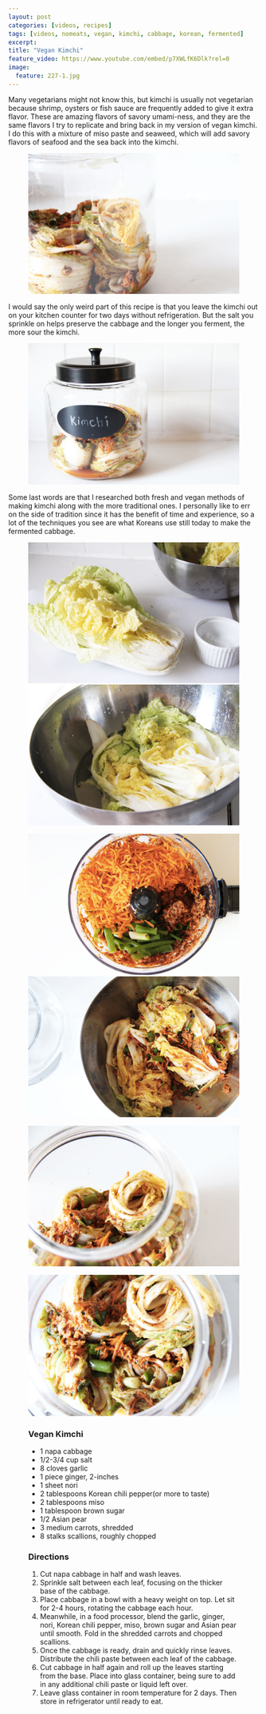 ```yaml
---
layout: post
categories: [videos, recipes]
tags: [videos, nomeats, vegan, kimchi, cabbage, korean, fermented]
excerpt: 
title: "Vegan Kimchi"
feature_video: https://www.youtube.com/embed/p7XWLfK6Dlk?rel=0
image:
  feature: 227-1.jpg
---
```


Many vegetarians might not know this, but kimchi is usually not vegetarian because shrimp, oysters or fish sauce are frequently added to give it extra flavor.  These are amazing flavors of savory umami-ness, and they are the same flavors I try to replicate and bring back in my version of vegan kimchi. I do this with a mixture of miso paste and seaweed, which will add savory flavors of seafood and the sea back into the kimchi. 

<figure>
    <img src="/images/227-5.jpg">
</figure>

I would say the only weird part of this recipe is that you leave the kimchi out on your kitchen counter for two days without refrigeration.  But the salt you sprinkle on helps preserve the cabbage and the longer you ferment, the more sour the kimchi.

<figure>
    <img src="/images/227-2.jpg">
</figure>

Some last words are that I researched both fresh and vegan methods of making kimchi along with the more traditional ones.  I personally like to err on the side of tradition since it has the benefit of time and experience, so a lot of the techniques you see are what Koreans use still today to make the fermented cabbage.


<figure class="half">
<img src="/images/227-10.jpg">
<img src="/images/227-12.jpg">
</figure>

<figure class="half">
<img src="/images/227-13.jpg">
<img src="/images/227-14.jpg">
</figure>

<figure>
    <img src="/images/227-4.jpg">
</figure>
<figure>
    <img src="/images/227-6.jpg">
</figure>

<figure class="ingredients" markdown="1">

### Vegan Kimchi

- 1 napa cabbage
- 1/2-3/4 cup salt
- 8 cloves garlic
- 1 piece ginger, 2-inches
- 1 sheet nori
- 2 tablespoons Korean chili pepper(or more to taste)
- 2 tablespoons miso
- 1 tablespoon brown sugar
- 1/2 Asian pear
- 3 medium carrots, shredded
- 8 stalks scallions, roughly chopped



</figure>

<figure class="directions" markdown="1">

### Directions

1. Cut napa cabbage in half and wash leaves.
2. Sprinkle salt between each leaf, focusing on the thicker base of the cabbage.
3. Place cabbage in a bowl with a heavy weight on top.  Let sit for 2-4 hours, rotating the cabbage each hour.
4. Meanwhile, in a food processor, blend the garlic, ginger, nori, Korean chili pepper, miso, brown sugar and Asian pear until smooth.  Fold in the shredded carrots and chopped scallions.
5. Once the cabbage is ready, drain and quickly rinse leaves.  Distribute the chili paste between each leaf of the cabbage.
6. Cut cabbage in half again and roll up the leaves starting from the base.  Place into glass container, being sure to add in any additional chili paste or liquid left over.
7. Leave glass container in room temperature for 2 days.  Then store in refrigerator until ready to eat.
</figure>
